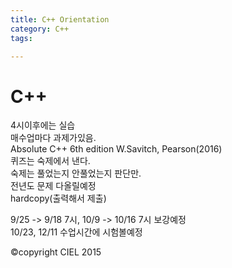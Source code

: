 ```yaml
---
title: C++ Orientation
category: C++
tags:

---
```


# C++

4시이후에는 실습  
매수업마다 과제가있음.  
Absolute C++ 6th edition W.Savitch, Pearson(2016)  
퀴즈는 숙제에서 낸다.  
숙제는 풀었는지 안풀었는지 판단만.  
전년도 문제 다올릴예정  
hardcopy(출력해서 제출)

9/25 -> 9/18 7시, 10/9 -> 10/16 7시 보강예정  
10/23, 12/11 수업시간에 시험볼예정

©copyright CIEL 2015
